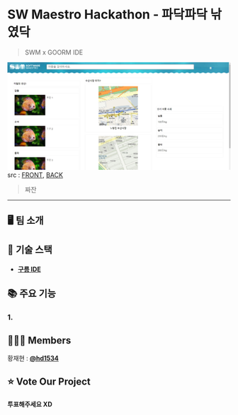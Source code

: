 <!-- @format -->

# SW Maestro Hackathon - 파닥파닥 낚였닥

> SWM x GOORM IDE

![프로토](readmeImg/프로토타입.jpg)</br>
src : [FRONT](https://github.com/SWM-HackathonProject/front), [BACK](https://github.com/SWM-HackathonProject/back)

> 짜잔

---

## 🖥 팀 소개

## 🔗 기술 스택

- #### [구름 IDE](https://ide.goorm.io/)

## 📚 주요 기능

### 1.

## 👩🏻‍💻 Members

황재현 : [**@hd1534**](https://github.com/hd1534)

## ⭐ Vote Our Project

#### 투표해주세요 XD
